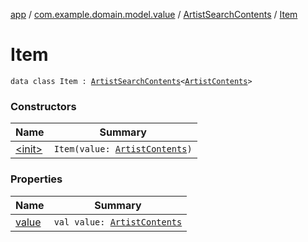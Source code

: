 [app](../../../index.md) / [com.example.domain.model.value](../../index.md) / [ArtistSearchContents](../index.md) / [Item](./index.md)

# Item

`data class Item : `[`ArtistSearchContents`](../index.md)`<`[`ArtistContents`](../../../com.example.domain.model.entity/-artist-contents/index.md)`>`

### Constructors

| Name | Summary |
|---|---|
| [&lt;init&gt;](-init-.md) | `Item(value: `[`ArtistContents`](../../../com.example.domain.model.entity/-artist-contents/index.md)`)` |

### Properties

| Name | Summary |
|---|---|
| [value](value.md) | `val value: `[`ArtistContents`](../../../com.example.domain.model.entity/-artist-contents/index.md) |
